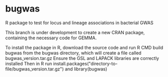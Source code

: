# bugwas
R package to test for locus and lineage associations in bacterial GWAS

This branch is under development to create a new CRAN package, containing the necessary code for GEMMA.

To install the package in R, download the source code and run
R CMD build bugwas
from the bugwas directory, which will create a file called bugwas_version.tar.gz
Ensure the GSL and LAPACK libraries are correctly installed
Then in R run
install.packages("directory-to-file/bugwas_version.tar.gz")
and
library(bugwas)

